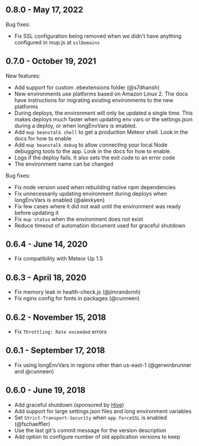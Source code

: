 ## 0.8.0 - May 17, 2022

Bug fixes:

- Fix SSL configuration being removed when we didn't have anything configured in mup.js at `sslDomains`

## 0.7.0 - October 19, 2021

New features:

- Add support for custom .ebextensions folder (@s7dhansh)
- New environments use platforms based on Amazon Linux 2. The docs have instructions for migrating existing environments to the new platforms
- During deploys, the environment will only be updated a single time. This makes deploys much faster when updating env vars or the settings.json during a deploy, or when longEnvVars is enabled.
- Add `mup beanstalk shell` to get a production Meteor shell. Look in the docs for how to enable
- Add `mup beanstalk debug` to allow connecting your local Node debugging tools to the app. Look in the docs for how to enable.
- Logs if the deploy fails. It also sets the exit code to an error code
- The environment name can be changed

Bug fixes:

- Fix node version used when rebuilding native npm dependencies
- Fix unnecessarily updating environment during deploys when longEnvVars is enabled (@alexkyen)
- Fix few cases where it did not wait until the environment was ready before updating it
- Fix `mup status` when the environment does not exist
- Reduce timeout of automation document used for graceful shutdown

## 0.6.4 - June 14, 2020

- Fix compatibility with Meteor Up 1.5

## 0.6.3 - April 18, 2020

- Fix memory leak in health-check.js (@jimrandomh)
- Fix nginx config for fonts in packages (@cunneen)

## 0.6.2 - November 15, 2018

- Fix `Throttling: Rate exceeded` errors

## 0.6.1 - September 17, 2018

- Fix using longEnvVars in regions other than us-east-1 (@gerwinbrunner and @cunneen)

## 0.6.0 - June 19, 2018

- Add graceful shutdown (sponsored by [Hive](https://hive.com/))
- Add support for large settings.json files and long environment variables
- Set `Strict-Transport-Security` when `app.forceSSL` is enabled (@fschaeffler)
- Use the last git's commit message for the version description
- Add option to configure number of old application versions to keep
